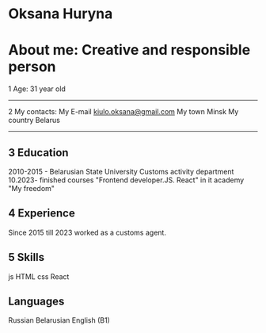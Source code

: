 Oksana Huryna
====================================================
About me:
Creative and responsible person
====================================================
1 Age:
31 year old

-------------------     ----------------------------
2 My contacts:
My E-mail                      kiulo.oksana@gmail.com
My town                          Minsk
My country                       Belarus
-------------------     ----------------------------

3 Education
---------
2010-2015 - Belarusian State University
Customs activity department
10.2023- finished courses "Frontend developer.JS. React" in it academy "My freedom" 

4 Experience
----------
Since 2015 till 2023 worked as a customs agent.

5 Skills
------------------
js HTML css React

Languages
-------------------
Russian
Belarusian
English (B1)